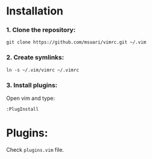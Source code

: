 # Installation

### 1. Clone the repository:

``
git clone https://github.com/msuari/vimrc.git ~/.vim
``

### 2. Create symlinks:

``
ln -s ~/.vim/vimrc ~/.vimrc
``

### 3. Install plugins:

Open vim and type:

``
:PlugInstall
``

# Plugins:

Check `plugins.vim` file.
